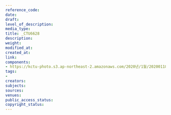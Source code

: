```yaml
---
reference_code: 
date: 
draft: 
level_of_description: 
media_type: 
title: _CTU6628
description: 
weight: 
modified_at: 
created_at: 
link: 
components:
- https://kctu-photo.s3.ap-northeast-2.amazonaws.com/2020년/1월/20200118_마사회+고+문중원+기수+죽음의+진상규명과+책임자+처벌을+위한+민주노총+결의대회/_CTU6628.jpg
tags:
- 
creators: 
subjects: 
sources: 
venues: 
public_access_status: 
copyright_status: 
---
```

